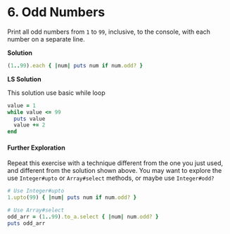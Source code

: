 # 6. Odd Numbers

Print all odd numbers from `1` to `99`, inclusive, to the console, with each number on a separate line.

**Solution**

```ruby
(1..99).each { |num| puts num if num.odd? }
```

**LS Solution**

This solution use basic while loop

```ruby
value = 1
while value <= 99
  puts value
  value += 2
end
```

#### Further Exploration

Repeat this exercise with a technique different from the one you just used, and different from the solution shown above. You may want to explore the use `Integer#upto` or `Array#select` methods, or maybe use `Integer#odd?`

```ruby
# Use Integer#upto
1.upto(99) { |num| puts num if num.odd? }

# Use Array#select
odd_arr = (1..99).to_a.select { |num| num.odd? }
puts odd_arr
```

